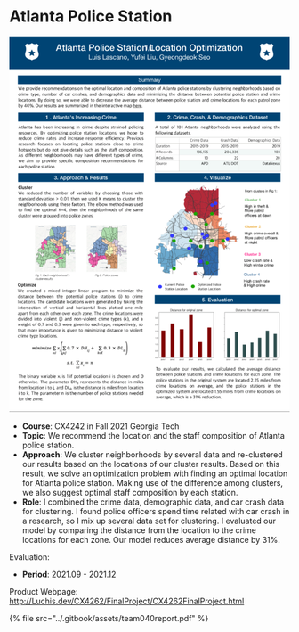 # Atlanta Police Station

![](<../.gitbook/assets/image (84).png>)

* **Course**: CX4242 in Fall 2021 Georgia Tech
* **Topic**: We recommend the location and the staff composition of Atlanta police station.
* **Approach**: We cluster neighborhoods by several data and re-clustered our results based on the locations of our cluster results. Based on this result, we solve an optimization problem with finding an optimal location for Atlanta police station. Making use of the difference among clusters, we also suggest optimal staff composition by each station.
* **Role**: I combined the crime data, demographic data, and car crash data for clustering. I found police officers spend time related with car crash in a research, so I mix up several data set for clustering. I evaluated our model by comparing the distance from the location to the crime locations for each zone. Our model reduces average distance by 31%.

Evaluation:&#x20;

* **Period**: 2021.09 - 2021.12

Product Webpage: http://Luchis.dev/CX4262/FinalProject/CX4262FinalProject.html

{% file src="../.gitbook/assets/team040report.pdf" %}




